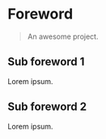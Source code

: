 # Foreword 

> An awesome project.

## Sub foreword 1

Lorem ipsum. 

## Sub foreword 2

Lorem ipsum. 